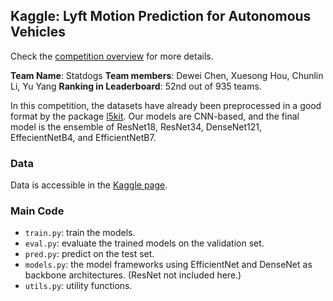 ## Kaggle: Lyft Motion Prediction for Autonomous Vehicles

Check the [competition overview](https://www.kaggle.com/c/lyft-motion-prediction-autonomous-vehicles/overview) for more details.

**Team Name**: Statdogs 
**Team members**: Dewei Chen, Xuesong Hou, Chunlin Li, Yu Yang
**Ranking in Leaderboard**: 52nd out of 935 teams.

In this competition, the datasets have already been preprocessed in a good format by the package [l5kit](https://github.com/lyft/l5kit). Our models are CNN-based, and the final model is the ensemble of ResNet18, ResNet34, DenseNet121, EffecientNetB4, and EfficientNetB7.

### Data
Data is accessible in the [Kaggle page](https://www.kaggle.com/c/lyft-motion-prediction-autonomous-vehicles/data).

### Main Code
- `train.py`: train the models.
- `eval.py`: evaluate the trained models on the validation set.
- `pred.py`: predict on the test set.
- `models.py`: the model frameworks using EfficientNet and DenseNet as backbone architectures. (ResNet not included here.)
- `utils.py`: utility functions.